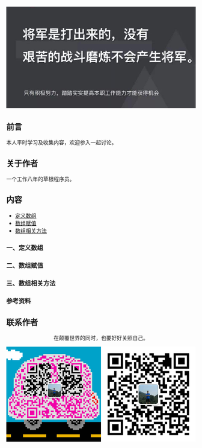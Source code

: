 ![image](../img/timg.jpg)
<br>

## 前言

本人平时学习及收集内容，欢迎参入一起讨论。

## 关于作者

一个工作八年的草根程序员。

## 内容

- [定义数组](一定义数组)
- [数组赋值](二数组赋值)
- [数组相关方法](三数组相关方法)

### 一、定义数组

### 二、数组赋值

### 三、数组相关方法

### 参考资料


## 联系作者

<div align="center">
    <p>
        在颠覆世界的同时，也要好好关照自己。
    </p>
    <img src="../img/contact.png" />
</div>
